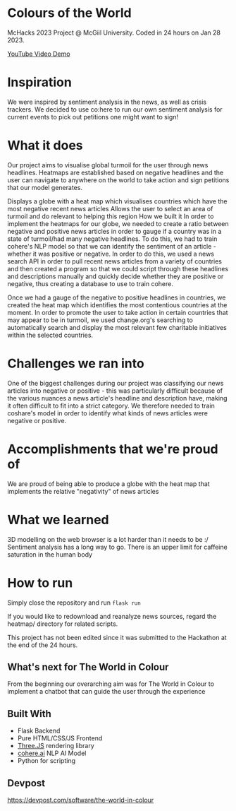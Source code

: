 # Colours of the World
McHacks 2023 Project @ McGiil University. Coded in 24 hours on Jan 28 2023.

[YouTube Video Demo](https://youtu.be/3khhzTuc1d4)

# Inspiration
We were inspired by sentiment analysis in the news, as well as crisis trackers. We decided to use co:here to run our own sentiment analysis for current events to pick out petitions one might want to sign!

# What it does
Our project aims to visualise global turmoil for the user through news headlines. Heatmaps are established based on negative headlines and the user can navigate to anywhere on the world to take action and sign petitions that our model generates.

Displays a globe with a heat map which visualises countries which have the most negative recent news articles
Allows the user to select an area of turmoil and do relevant to helping this region
How we built it
In order to implement the heatmaps for our globe, we needed to create a ratio between negative and positive news articles in order to gauge if a country was in a state of turmoil/had many negative headlines. To do this, we had to train cohere's NLP model so that we can identify the sentiment of an article - whether it was positive or negative. In order to do this, we used a news search API in order to pull recent news articles from a variety of countries and then created a program so that we could script through these headlines and descriptions manually and quickly decide whether they are positive or negative, thus creating a database to use to train cohere.

Once we had a gauge of the negative to positive headlines in countries, we created the heat map which identifies the most contentious countries at the moment. In order to promote the user to take action in certain countries that may appear to be in turmoil, we used change.org's searching to automatically search and display the most relevant few charitable initiatives within the selected countries.

# Challenges we ran into
One of the biggest challenges during our project was classifying our news articles into negative or positive - this was particularly difficult because of the various nuances a news article's headline and description have, making it often difficult to fit into a strict category. We therefore needed to train coshare's model in order to identify what kinds of news articles were negative or positive.

# Accomplishments that we're proud of
We are proud of being able to produce a globe with the heat map that implements the relative "negativity" of news articles

# What we learned
3D modelling on the web browser is a lot harder than it needs to be :/ Sentiment analysis has a long way to go. There is an upper limit for caffeine saturation in the human body

# How to run
Simply close the repository and run `flask run` 

If you would like to redownload and reanalyze news sources, regard the heatmap/ directory for related scripts.

This project has not been edited since it was submitted to the Hackathon at the end of the 24 hours.

## What's next for The World in Colour
From the beginning our overarching aim was for The World in Colour to implement a chatbot that can guide the user through the experience

## Built With
- Flask Backend
- Pure HTML/CSS/JS Frontend
- [Three.JS](https://threejs.org/) rendering library
- [cohere.ai](https://cohere.ai) NLP AI Model
- Python for scripting 

## Devpost
https://devpost.com/software/the-world-in-colour


